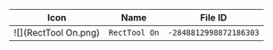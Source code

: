 | Icon | Name | File ID |
| ---  | ---  | ---     |
| ![](RectTool On.png) | `RectTool On` | `-2848812998872186303` |
